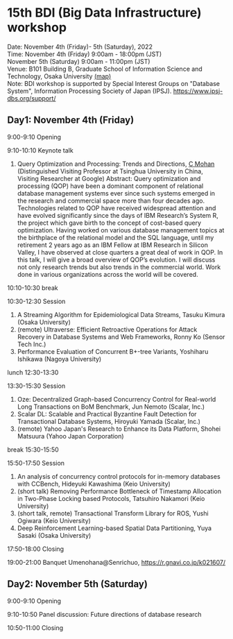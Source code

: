 # 15th BDI (Big Data Infrastructure) workshop  
Date: November 4th (Friday)- 5th (Saturday), 2022  
Time:  November 4th (Friday) 9:00am - 18:00pm (JST)  
       November 5th (Saturday) 9:00am - 11:00pm (JST)  
Venue: B101 Building B, Graduate School of Information Science and Technology, Osaka University [(map)](https://www.ist.osaka-u.ac.jp/japanese/access/suita-campus.html)    
Note: BDI workshop is supported by Special Interest Groups on "Database System", Information Processing Society of Japan (IPSJ). https://www.ipsj-dbs.org/support/  

## Day1: November 4th (Friday)

9:00-9:10 Opening

9:10-10:10 Keynote talk
  1. Query Optimization and Processing: Trends and Directions, 
  [C Mohan](https://en.wikipedia.org/wiki/C._Mohan) (Distinguished Visiting Professor at Tsinghua University in China, Visiting Researcher at Google)
  Abstract: Query optimization and processing (QOP) have been a dominant component of relational database management systems ever since such systems emerged in the research and commercial space more than four decades ago. Technologies related to QOP have received widespread attention and have evolved significantly since the days of IBM Research’s System R, the project which gave birth to the concept of cost-based query optimization. Having worked on various database management topics at the birthplace of the relational model and the SQL language, until my retirement 2 years ago as an IBM Fellow at IBM Research in Silicon Valley, I have observed at close quarters a great deal of work in QOP. In this talk, I will give a broad overview of QOP’s evolution. I will discuss not only research trends but also trends in the commercial world. Work done in various organizations across the world will be covered.

10:10-10:30 break

10:30-12:30 Session
  1. A Streaming Algorithm for Epidemiological Data Streams, 
  Tasuku Kimura (Osaka University)
  2. (remote) Ultraverse: Efficient Retroactive Operations for Attack Recovery in Database Systems and Web Frameworks, 
  Ronny Ko (Sensor Tech Inc.)
  3. Performance Evaluation of Concurrent B+-tree Variants, 
  Yoshiharu Ishikawa (Nagoya University)

lunch 12:30-13:30

13:30-15:30 Session
  1. Oze: Decentralized Graph-based Concurrency Control for Real-world Long Transactions on BoM Benchmark, 
Jun Nemoto (Scalar, Inc.)
  2. Scalar DL: Scalable and Practical Byzantine Fault Detection for Transactional Database Systems, 
Hiroyuki Yamada (Scalar, Inc.)
  3. (remote) Yahoo Japan's Research to Enhance its Data Platform, 
Shohei Matsuura (Yahoo Japan Corporation)

break 15:30-15:50

15:50-17:50 Session
  1. An analysis of concurrency control protocols for in-memory databases with CCBench, 
Hideyuki Kawashima (Keio University)
  2. (short talk) Removing Performance Bottleneck of Timestamp Allocation in Two-Phase Locking based Protocols, 
Tatsuhiro Nakamori (Keio University)
  3. (short talk, remote) Transactional Transform Library for ROS, 
Yushi Ogiwara (Keio University)
  4. Deep Reinforcement Learning-based Spatial Data Partitioning, 
Yuya Sasaki (Osaka University)

17:50-18:00 Closing

19:00-21:00 Banquet 
  Umenohana@Senrichuo, https://r.gnavi.co.jp/k021607/


## Day2: November 5th (Saturday)

9:00-9:10 Opening

9:10-10:50 Panel discussion: Future directions of database research

10:50-11:00 Closing

